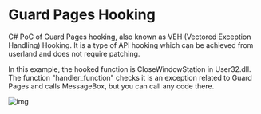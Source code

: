 # Guard Pages Hooking

C# PoC of Guard Pages hooking, also known as VEH (Vectored Exception Handling) Hooking. It is a type of API hooking which can be achieved from userland and does not require patching.

In this example, the hooked function is CloseWindowStation in User32.dll. The function "handler_function" checks it is an exception related to Guard Pages and calls MessageBox, but you can call any code there.

![img](https://raw.githubusercontent.com/ricardojoserf/ricardojoserf.github.io/master/images/guardpages/Screenshot_1.png)
